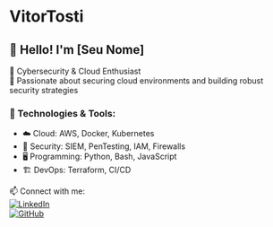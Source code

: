 # VitorTosti
## 👋 Hello! I'm [Seu Nome]

🔹 Cybersecurity & Cloud Enthusiast  
🔹 Passionate about securing cloud environments and building robust security strategies  

### 🚀 Technologies & Tools:
- ☁️ Cloud: AWS, Docker, Kubernetes  
- 🔐 Security: SIEM, PenTesting, IAM, Firewalls  
- 🖥️ Programming: Python, Bash, JavaScript  
- 🏗️ DevOps: Terraform, CI/CD  

📫 Connect with me:  
[![LinkedIn](https://img.shields.io/badge/LinkedIn-blue?logo=linkedin)](https://linkedin.com/in/seu-perfil)  
[![GitHub](https://img.shields.io/badge/GitHub-black?logo=github)](https://github.com/seu-usuario)  
